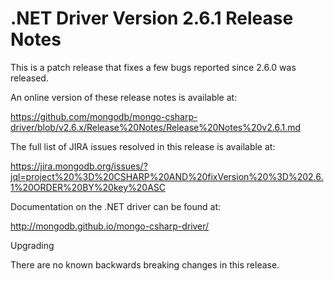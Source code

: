 # .NET Driver Version 2.6.1 Release Notes

This is a patch release that fixes a few bugs reported since 2.6.0 was released.

An online version of these release notes is available at:

https://github.com/mongodb/mongo-csharp-driver/blob/v2.6.x/Release%20Notes/Release%20Notes%20v2.6.1.md

The full list of JIRA issues resolved in this release is available at:

https://jira.mongodb.org/issues/?jql=project%20%3D%20CSHARP%20AND%20fixVersion%20%3D%202.6.1%20ORDER%20BY%20key%20ASC

Documentation on the .NET driver can be found at:

http://mongodb.github.io/mongo-csharp-driver/

Upgrading

There are no known backwards breaking changes in this release.
